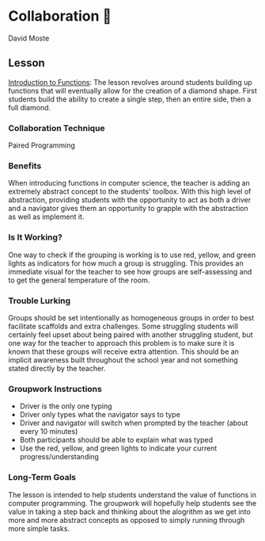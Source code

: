# Collaboration :handshake:
David Moste

## Lesson
[Introduction to Functions](https://github.com/hunter-teacher-cert/cohort-3-summer-work-dmoste/blob/master/methods/collab_lesson.pdf): The lesson revolves around students building up functions that will eventually allow for the creation of a diamond shape. First students build the ability to create a single step, then an entire side, then a full diamond.

### Collaboration Technique
Paired Programming

### Benefits
When introducing functions in computer science, the teacher is adding an extremely abstract concept to the students' toolbox. With this high level of abstraction, providing students with the opportunity to act as both a driver and a navigator gives them an opportunity to grapple with the abstraction as well as implement it.

### Is It Working?
One way to check if the grouping is working is to use red, yellow, and green lights as indicators for how much a group is struggling. This provides an immediate visual for the teacher to see how groups are self-assessing and to get the general temperature of the room.

### Trouble Lurking
Groups should be set intentionally as homogeneous groups in order to best facilitate scaffolds and extra challenges. Some struggling students will certainly feel upset about being paired with another struggling student, but one way for the teacher to approach this problem is to make sure it is known that these groups will receive extra attention. This should be an implicit awareness built throughout the school year and not something stated directly by the teacher.

### Groupwork Instructions
* Driver is the only one typing
* Driver only types what the navigator says to type
* Driver and navigator will switch when prompted by the teacher (about every 10 minutes)
* Both participants should be able to explain what was typed
* Use the red, yellow, and green lights to indicate your current progress/understanding

### Long-Term Goals
The lesson is intended to help students understand the value of functions in computer programming. The groupwork will hopefully help students see the value in taking a step back and thinking about the alogrithm as we get into more and more abstract concepts as opposed to simply running through more simple tasks.